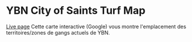 YBN City of Saints Turf Map
====
[Live page](https://ybncos.github.io/ybn-turf-map/)
Cette carte interactive (Google) vous montre l'emplacement des territoires/zones de gangs actuels de YBN.
